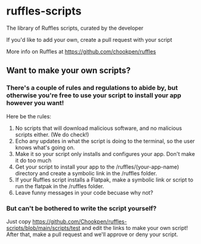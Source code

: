 # ruffles-scripts
The library of Ruffles scripts, curated by the developer

If you'd like to add your own, create a pull request with your script

More info on Ruffles at https://github.com/chookpen/ruffles

## Want to make your own scripts?

### There's a couple of rules and regulations to abide by, but otherwise you're free to use your script to install your app however you want!

Here be the rules:

1. No scripts that will download malicious software, and no malicious scripts either. (We do check!)
2. Echo any updates in what the script is doing to the terminal, so the user knows what's going on.
3. Make it so your script only installs and configures your app. Don't make it do too much
4. Get your script to install your app to the /ruffles/(your-app-name) directory and create a symbolic link in the /ruffles folder.
5. If your Ruffles script installs a Flatpak, make a symbolic link or script to run the flatpak in the /ruffles folder.
6. Leave funny messages in your code becuase why not?

### But can't be bothered to write the script yourself?

Just copy https://github.com/Chookpen/ruffles-scripts/blob/main/scripts/test and edit the links to make your own script! After that, make a pull request and we'll approve or deny your script.
